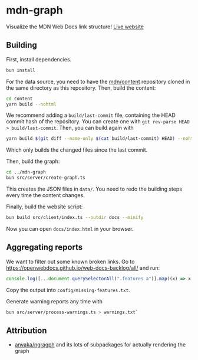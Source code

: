 # mdn-graph

Visualize the MDN Web Docs link structure! [Live website](https://jc-verse.github.io/mdn-graph/)

## Building

First, install dependencies.

```sh
bun install
```

For the data source, you need to have the [mdn/content](https://github.com/mdn/content) repository cloned in the same directory as this repository. Then, build the content:

```sh
cd content
yarn build --nohtml
```

We recommend adding a `build/last-commit` file, containing the HEAD commit hash of the repository. You can create one with `git rev-parse HEAD > build/last-commit`. Then, you can build again with

```sh
yarn build $(git diff --name-only $(cat build/last-commit) HEAD) --nohtml && git rev-parse HEAD > build/last-commit
```

Which only builds the changed files since the last commit.

Then, build the graph:

```sh
cd ../mdn-graph
bun src/server/create-graph.ts
```

This creates the JSON files in `data/`. You need to redo the building steps every time the content changes.

Finally, build the website script:

```sh
bun build src/client/index.ts --outdir docs --minify
```

Now you can open `docs/index.html` in your browser.

## Aggregating reports

We want to filter out some known broken links. Go to https://openwebdocs.github.io/web-docs-backlog/all/ and run:

```js
console.log([...document.querySelectorAll(".features a")].map((x) => x.innerText).join("\n"))
```

Copy the output into `config/missing-features.txt`.

Generate warning reports any time with

```sh
bun src/server/process-warnings.ts > warnings.txt`
```

## Attribution

- [anvaka/ngragph](https://github.com/anvaka/ngraph) and its lots of subpackages for actually rendering the graph
